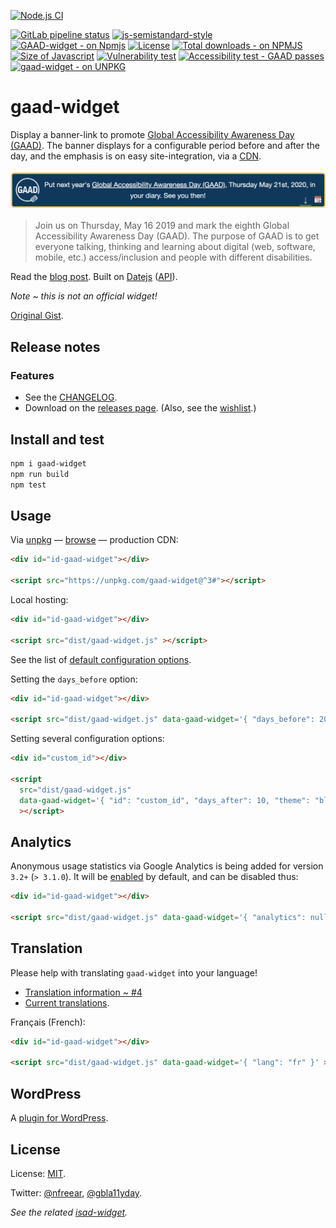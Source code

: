 [![Node.js CI][ci-img]][ci]
<!-- [![Build status — Travis-CI][travis-icon]][travis] -->
[![GitLab pipeline status][gitlab-icon]][gitlab]
[![js-semistandard-style][semi-icon]][semi]
[![GAAD-widget - on Npmjs][npm-icon]][npm]
[![License][license-icon]][mit]
[![Total downloads - on NPMJS][downl-icon]][npm]
[![Size of Javascript][size-icon]][build]
[![Vulnerability test][snyk-icon]][snyk]
[![Accessibility test - GAAD passes][pa11y-icon]][pa11y-ci]
[![gaad-widget - on UNPKG][unpkg-icon]][browse]
<!--[![Browserify][built-icon]][gh]-->


# gaad-widget

Display a banner-link to promote [Global Accessibility Awareness Day (GAAD)][gaad].
The banner displays for a configurable period before and after the day,
and the emphasis is on easy site-integration, via a [CDN][unpkg].

[![Global Accessibility Awareness Day][gaad-img-after]][gaad]

> Join us on Thursday, May 16 2019 and mark the eighth Global Accessibility Awareness Day (GAAD).
> The purpose of GAAD is to get everyone talking, thinking and learning about digital
> (web, software, mobile, etc.) access/inclusion and people with different disabilities.

Read the [blog post][blog]. Built on [Datejs][] ([API][datejs-api]).

_Note ~ this is not an official widget!_

[Original Gist][gist].

## Release notes
### Features

 * See the [CHANGELOG][].
 * Download on the [releases page][rel]. (Also, see the [wishlist][].)

## Install and test

```sh
npm i gaad-widget
npm run build
npm test
```

## Usage

Via [unpkg][] — [browse][] — production CDN:

```html
<div id="id-gaad-widget"></div>

<script src="https://unpkg.com/gaad-widget@^3#"></script>
```

Local hosting:

```html
<div id="id-gaad-widget"></div>

<script src="dist/gaad-widget.js" ></script>
```

See the list of [default configuration options][cfg].

Setting the `days_before` option:

```html
<div id="id-gaad-widget"></div>

<script src="dist/gaad-widget.js" data-gaad-widget='{ "days_before": 20 }'></script>
```

Setting several configuration options:

```html
<div id="custom_id"></div>

<script
  src="dist/gaad-widget.js"
  data-gaad-widget='{ "id": "custom_id", "days_after": 10, "theme": "black", "debug": true }'
  ></script>
```

## Analytics

Anonymous usage statistics via Google Analytics is being added for version `3.2+` (`> 3.1.0`). It will be [enabled][analytics] by default, and can be disabled thus:

```html
<div id="id-gaad-widget"></div>

<script src="dist/gaad-widget.js" data-gaad-widget='{ "analytics": null }'></script>
```

## Translation

Please help with translating `gaad-widget` into your language!

 * [Translation information ~ #4][i18n]
 * [Current translations][i18n-code].

Français (French):

```html
<div id="id-gaad-widget"></div>

<script src="dist/gaad-widget.js" data-gaad-widget='{ "lang": "fr" }' ></script>
```

## WordPress

A [plugin for WordPress][wp].

## License

License: [MIT][].

Twitter: [@nfreear][], [@gbla11yday][].

_See the related [isad-widget][]._


[blog]: https://nick.freear.org.uk/2017/05/14/gaad-widget.html?utm_source=readme
[GAAD]: https://globalaccessibilityawarenessday.org/?utm_source=github&utm_campaign=gaad-widget
[@gbla11yday]: https://twitter.com/gbla11yday
[@nfreear]: https://twitter.com/nfreear
[@srinivasu..]: http://srinivasu.org "Suggested by @srinivasuchakravarthula"
[gaad-widget]: https://github.com/nfreear/gaad-widget
[gaad-img-after]: https://github.com/nfreear/gaad-widget/raw/3.x/style/gaad-widget-after.png
[gaad-image]: https://github.com/nfreear/gaad-widget/raw/3.x/style/gaad-widget.png
[changelog]: https://github.com/nfreear/gaad-widget/blob/3.x/CHANGELOG.md
[rel]: https://github.com/nfreear/gaad-widget/releases "Release notes / changelog"
[wishlist]: https://github.com/nfreear/gaad-widget/issues/2#!-Wishlist "Bug #2, Wishlist"
[i18n]: https://github.com/nfreear/gaad-widget/issues/4#!-i18n "Bug #4, Translations (v 2.x)"
[i18n-code]: https://github.com/nfreear/gaad-widget/tree/3.x/locales "Translations, JSON format"
[b/a]: https://github.com/nfreear/gaad-widget/issues/5 "Bug #5, Separate before and after messages (v 2.x)"
[ie]: https://github.com/nfreear/gaad-widget/issues/3#!-MSIE-9-11 "Bug #3, Browser compatibility"
[cfg]: https://github.com/nfreear/gaad-widget/blob/3.x/src/configure.js#L16-L47
    "Default configuration options"
[analytics]: https://github.com/nfreear/gaad-widget/blob/3.x/src/configure.js#L36-L40
    "Analytics configuration, JS code"
[gist]: https://gist.github.com/nfreear/eef4be96147cb5c1182cbc9e595f2833 "Original Gist, 27 April 2017"
[wp]: https://gist.github.com/nfreear/e5520adbb930e537ef5fe2e0aab231d1 "WordPress plugin (PHP)"
[Datejs]: https://npmjs.com/package/datejs "Thanks: @abritinthebay"
[Datejs-api]: https://github.com/datejs/Datejs#example-usage "API only (legacy code-base)"
[RawGit]: https://rawgit.com/
    "RawGit serves Git files with the correct mime-type; a content delivery network (CDN)"
[unpkg]: https://unpkg.com/ "unpkg is a fast content delivery network (CDN) for everything on npm"
[unpkg-icon]: https://nick.freear.org.uk/badge/unpkg.svg
[browse]: https://unpkg.com/gaad-widget@^3/ "Browse the most recent version on Unpkg.com"
[MIT]: https://nfreear.mit-license.org/2017-2019#!-gaad-widget "MIT License | © Nick Freear, 2017-04-27, 2018"
[mit-txt]: https://nfreear.mit-license.org/2017-2019/license.txt "MIT License | © Nick Freear"
[travis]: https://travis-ci.org/nfreear/gaad-widget
[travis-icon]: https://api.travis-ci.org/nfreear/gaad-widget.svg
    "Build status – Travis-CI (NPM/eslint)"
[semi]: https://github.com/Flet/semistandard
[semi-icon]: https://nick.freear.org.uk/badge/semi.svg "Javascript coding style — semistandard"
[sem-i0]: https://img.shields.io/badge/code_style-semistandard-brightgreen.svg?_style=flat-square
[npm]: https://npmjs.com/package/gaad-widget
[npm-icon]: https://badge.fury.io/js/gaad-widget.svg
[npm-i0]: https://img.shields.io/npm/v/gaad-widget.svg
[license-icon]: https://nick.freear.org.uk/badge/mit.svg
[license-i0]: https://img.shields.io/npm/l/gaad-widget.svg
[downl-icon]: https://img.shields.io/npm/dt/gaad-widget.svg "Count of total downloads ~NPM"
[size-i0]: http://img.badgesize.io/nfreear/gaad-widget/blob/3.x/dist/gaad-widget.js.svg?color=yellow
[size-icon]: https://img.shields.io/github/size/nfreear/gaad-widget/dist/gaad-widget.js.svg
    "Size of built Javascript, kilo-bytes (kB) ~ on GitHub"
[built-icon]: https://nick.freear.org.uk/badge/browserify.svg "Built with Browserify"
[built-i0]: https://img.shields.io/badge/built_with-browserify-blue.svg
[build]: https://github.com/nfreear/gaad-widget/tree/3.x/dist
[Browserify]: http://browserify.org/
    "Browserify lets you require('modules') in the browser by bundling your dependencies."
[snyk]: https://snyk.io/test/npm/gaad-widget "Vulnerability count ~ via Snyk"
[snyk-icon]: https://snyk.io/test/npm/gaad-widget/badge.svg
[pa11y-ci]: https://github.com/pa11y/pa11y-ci
    "Automated accessibility testing - via 'pa11y-ci'"
[pa11y-icon]: https://nick.freear.org.uk/badge/pa11y-ci.svg
[pa11y-i0]: https://img.shields.io/badge/accessibility-pa11y--ci-blue.svg
[wcag-icon]: https://img.shields.io/badge/accessibility-WCAG_2.0_AAA-green.svg
[gitlab-icon]: https://gitlab.com/nfreear/gaad-widget/badges/3.x/pipeline.svg
[gitlab-co]: https://gitlab.com/nfreear/gaad-widget/commits/3.x
[gitlab]: https://gitlab.com/nfreear/gaad-widget/pipelines "GitLab pipeline status"
[ci-img]: https://github.com/nfreear/gaad-widget/actions/workflows/node.js.yml/badge.svg
[ci]: https://github.com/nfreear/gaad-widget/actions/workflows/node.js.yml

[isad-widget]: https://github.com/nfreear/isad-widget
    "banner-link for International Stuttering Awareness Day (ISAD)"

[End]: //.

